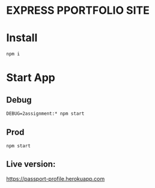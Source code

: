 EXPRESS  PPORTFOLIO SITE
===


# Install
`npm i`

# Start App


## Debug
`DEBUG=2assignment:* npm start`

## Prod
`npm start`

## Live version:
https://passport-profile.herokuapp.com
